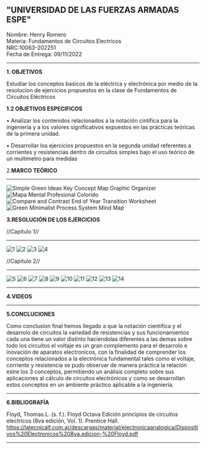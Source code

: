  "UNIVERSIDAD DE LAS FUERZAS ARMADAS ESPE"
---------------------------------------------------------------------------------------------

Nombre: Henry Romero  
Materia: Fundamentos de Circuitos Electricos                                                 
NRC:10063-202251                                                                                         
Fecha de Entrega: 09/11/2022

-------------------------------------------------------------------------------------------  
  
**1. OBJETIVOS**

Estudiar los conceptos basicos de la eléctrica y electrónica por medio de la resolucion de ejercicios propuestos en la clase de Fundamentos de Circuitos Eléctricos

**1.2 OBJETIVOS ESPECIFICOS**

•	Analizar los contenidos relacionados a la notación cintífica para la ingenieria y a los valores significativos expuestos en las prácticas teóricas de la primera unidad.

•	Desarrollar los ejercicios propuestos en la segunda unidad referentes a corrientes y resistencias dentro de circuitos simples bajo el uso teórico de un multimetro para medidas

2.**MARCO TEÓRICO**

-------------------------------------------------------------------------------------------

![Simple Green Ideas Key Concept Map Graphic Organizer](https://user-images.githubusercontent.com/116819100/200954816-29ce6e2a-abb2-4908-8746-9831f27a279a.png)
![Mapa Mental Profesional Colorido](https://user-images.githubusercontent.com/116819100/200954813-37df85d8-f4ec-4bab-98da-d03e1ea2e55e.png)
![Compare and Contrast End of Year Transition Worksheet](https://user-images.githubusercontent.com/116819100/200954808-e2980a65-c6f1-4d31-a13e-c61e42213526.png)
![Green Minimalist Process System Mind Map](https://user-images.githubusercontent.com/116819100/200954811-f0588ee3-44a0-4693-9250-07053a37d4dd.png)

**3.RESOLUCIÓN DE LOS EJERCICIOS**

 //Capitulo 1//
       
------------------------------------------------------------------------------------------------------------------------------------------------------
![1](https://user-images.githubusercontent.com/116819100/200960883-f70b5cca-09d7-4d8b-bc3f-d1e8529b36f4.png)
![2](https://user-images.githubusercontent.com/116819100/200960886-f2833b28-bcd4-4181-87fe-69e4f5a3665a.png)
![3](https://user-images.githubusercontent.com/116819100/200960889-c6b38f49-20f5-4167-9cc6-675bce06b1f4.png)
![4](https://user-images.githubusercontent.com/116819100/200962407-0c670894-8450-452a-b662-b22840ccb232.png)

//Capitulo 2//

-------------------------------------------------------------------------------------------------------------------------------------------------------



![5](https://user-images.githubusercontent.com/116819100/200964300-f918ea27-7bc4-477b-b596-2f44737d7147.png)
![6](https://user-images.githubusercontent.com/116819100/200964319-fe45ba10-8a55-4ea8-b2c9-afccadf2c9a5.png)
![7](https://user-images.githubusercontent.com/116819100/200964344-ffd56073-e8bc-4ad3-8446-7c84c8b62e04.png)
![8](https://user-images.githubusercontent.com/116819100/200964349-1933e223-e0b9-41fe-a974-e8550cfa5b9a.png)
![9](https://user-images.githubusercontent.com/116819100/200964354-391db074-e827-4b9e-88dc-54771ca5ac83.png)
![10](https://user-images.githubusercontent.com/116819100/200964356-aef901bd-3ed0-4daf-927b-116eeb4db622.png)
![11](https://user-images.githubusercontent.com/116819100/200964358-9a21d3ea-39ff-4b74-9f34-0c679f54ee4a.png)
![12](https://user-images.githubusercontent.com/116819100/200964360-67597fe2-93d3-4f59-8347-e9c0eef50409.png)
![13](https://user-images.githubusercontent.com/116819100/200964361-96f84139-7439-43ec-9369-47a66c7f23d7.png)
![14](https://user-images.githubusercontent.com/116819100/200964391-fc7faadb-7c95-4dd9-a750-b3a3d64e4da8.png)

------------------------------------------------------------------------------------------------------------------------------------------------------------------
**4.VIDEOS**


--------------------------------------------------------------------------------------------------------------------------------------------------------------------------------------
**5.CONCLUCIONES**

Como conclusion final hemos llegado a que la notación cientifica y el desarrolo de circuitos la variedad de resistencias y sus funcionamientos cada una tiene un valor distinto haciendolas diferentes a las demas sobre todo los circuitos el voltaje es un gran complemento para el desarrolo e inovación de aparatos electronicos, con la finalidad de comprender los conceptos relacionados a la electrónica fundamental tales como el voltaje, corriente y resistencia se pudo observar de manera práctica la relación estre los 3 conceptos, permitiendo un análisis completo sobre sus aplicaciones al cálculo de circuitos electrónicos y como se desarrollan estos conceptos en un ambiente práctico aplicable a la ingeniería.


-----------------------------------------------------------------

**6.BIBLIOGRAFÍA**

Floyd, Thomas.L. (s. f.). Floyd Octava Edición principios de circuitos electricos (8va edición, Vol. 1). Prentice Hall. https://latecnicalf.com.ar/descargas/material/electronicaanalogica/Dispositivos%20Electronicos%208va.edicion-%20Floyd.pdf

-------------------------------------------------------------------------------------------------






